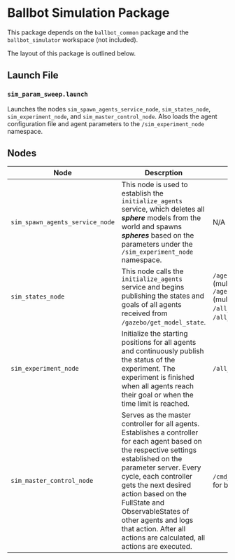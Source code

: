 # Ballbot Simulation Package

This package depends on the `ballbot_common` package and the `ballbot_simulator` workspace (not included). 

The layout of this package is outlined below.

## Launch File

### `sim_param_sweep.launch`
Launches the nodes `sim_spawn_agents_service_node`, `sim_states_node`, `sim_experiment_node`, and `sim_master_control_node`. 
Also loads the agent configuration file and agent parameters to the `/sim_experiment_node` namespace.

### 

## Nodes

| Node | Descrption | Publishers | Subscribers | Services | Parameters |
| ---  | ---------- | ---------- | ----------- | -------- | ---------- |
|`sim_spawn_agents_service_node`| This node is used to establish the `initialize_agents` service, which deletes all ***sphere*** models from the world and spawns ***spheres*** based on the parameters under the `/sim_experiment_node` namespace.| N/A | N/A | Establishes `initialize_agents`. | N/A |
| `sim_states_node` | This node calls the `initialize_agents` service and begins publishing the states and goals of all agents received from `/gazebo/get_model_state`. | `/agent_name/model_state` (multiple); `/agent_name/goal` (multiple); `/all_agents/model_states`; `/all_agents/published`. | N/A |Requests `/gazebo/get_model_state`. | Retrieves agent goal positions `/sim_experiment_node/agent_name/goal` (multiple) from the parameter server. |
`sim_experiment_node` | Initialize the starting positions for all agents and continuously publish the status of the experiment. The experiment is finished when all agents reach their goal or when the time limit is reached. | `/all_agents/finished` | `/agent_name/model_state` (multiple); `/agent_name/goal` (multiple) | Establishes `initialize_experiment` and requests `initialize_experiment`| Retrieves the start positions of agents from `/sim_experiment_node/agent_name/start` (multiple) |
| `sim_master_control_node` | Serves as the master controller for all agents. Establishes a controller for each agent based on the respective settings established on the parameter server. Every cycle, each controller gets the next desired action based on the FullState and ObservableStates of other agents and logs that action. After all actions are calculated, all actions are executed. | `/cmd_vel` (execute action for ballbot) | `/all_agents/model_states`; `/all_agents/finished`; `/agent_name/goal` (multiple); | `/gazebo/set_model_state` (execute action for spheres) | Retrieves from the `/sim_experiment_node` namespace: `rollout_horizon`; `num_rollouts`; `/span`. |
